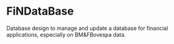 FiNDataBase
===========

Database design to manage and update a database for financial applications, especially on BM&FBovespa data.

